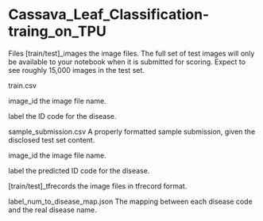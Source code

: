 # Cassava_Leaf_Classification-traing_on_TPU
Files
[train/test]_images the image files. The full set of test images will only be available to your notebook when it is submitted for scoring. Expect to see roughly 15,000 images in the test set.

train.csv

image_id the image file name.

label the ID code for the disease.

sample_submission.csv A properly formatted sample submission, given the disclosed test set content.

image_id the image file name.

label the predicted ID code for the disease.

[train/test]_tfrecords the image files in tfrecord format.

label_num_to_disease_map.json The mapping between each disease code and the real disease name.
